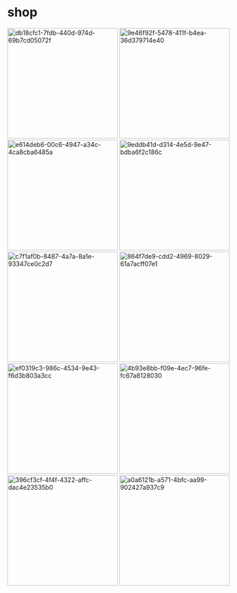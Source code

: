 # shop

<img src="https://user-images.githubusercontent.com/99933941/186920835-def31573-452a-4e0f-b166-d59c4a1aacef.jpg" alt="db18cfc1-7fdb-440d-974d-69b7cd05072f" width="250"/>
<img src="https://user-images.githubusercontent.com/99933941/186920841-50940a17-2eff-4250-872d-d442aedc7115.jpg" alt="9e46f92f-5478-411f-b4ea-36d379714e40" width="250"/>
<img src="https://user-images.githubusercontent.com/99933941/186920842-bf746f13-3c05-40f6-9ea1-4f0af9d920c0.jpg" alt="e614deb6-00c6-4947-a34c-4ca8cba6485a" width="250"/>
<img src="https://user-images.githubusercontent.com/99933941/186920845-a3287a68-8212-41e9-9b9b-12d0e4efa2d2.jpg" alt="9eddb41d-d314-4e5d-9e47-bdba6f2c186c" width="250"/>
<img src="https://user-images.githubusercontent.com/99933941/186920848-bc2687ca-818e-4994-b681-5d6b0e48a94f.jpg" alt="c7f1af0b-8487-4a7a-8a1e-93347ce0c2d7" width="250"/>
<img src="https://user-images.githubusercontent.com/99933941/186920850-3316f361-c16b-45f8-a38f-ea2ffda0e312.jpg" alt="864f7de9-cdd2-4969-8029-61a7acff07e1" width="250"/>
<img src="https://user-images.githubusercontent.com/99933941/186920851-767729eb-0ea2-4b11-a2c7-245cab5979b9.jpg" alt="ef0319c3-986c-4534-9e43-f6d3b803a3cc" width="250"/>
<img src="https://user-images.githubusercontent.com/99933941/186920852-1005d2f6-d7f3-4abd-93e7-519fb90f195c.jpg" alt="4b93e8bb-f09e-4ec7-96fe-fc67a8128030" width="250"/>
<img src="https://user-images.githubusercontent.com/99933941/186920853-eda09a0e-63c3-4e79-b016-b4e93190294a.jpg" alt="396cf3cf-4f4f-4322-affc-dac4e23535b0" width="250"/>
<img src="https://user-images.githubusercontent.com/99933941/186920856-3914b9c1-66d0-402e-89a4-f30379c7a697.jpg" alt="a0a6121b-a571-4bfc-aa99-902427a937c9" width="250"/>

